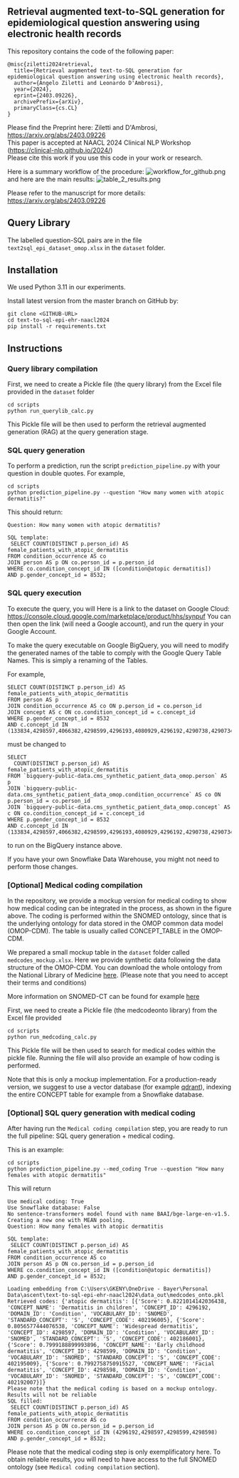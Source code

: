 ## Retrieval augmented text-to-SQL generation for epidemiological question answering using electronic health records

This repository contains the code of the following paper:

    @misc{ziletti2024retrieval,
      title={Retrieval augmented text-to-SQL generation for epidemiological question answering using electronic health records}, 
      author={Angelo Ziletti and Leonardo D'Ambrosi},
      year={2024},
      eprint={2403.09226},
      archivePrefix={arXiv},
      primaryClass={cs.CL}
    }

Please find the Preprint here: Ziletti and D'Ambrosi, https://arxiv.org/abs/2403.09226    
This paper is accepted at NAACL 2024 Clinical NLP Workshop (https://clinical-nlp.github.io/2024/)   
Please cite this work if you use this code in your work or research.

Here is a summary workflow of the procedure:
![workflow_for_github.png](img/workflow.png)
and here are the main results:
![table_2_results.png](img/table_2_results.png)

Please refer to the manuscript for more details: https://arxiv.org/abs/2403.09226

## Query Library
The labelled question-SQL pairs are in the file `text2sql_epi_dataset_omop.xlsx` in the `dataset` folder.


## Installation
We used Python 3.11 in our experiments.  

Install latest version from the master branch on GitHub by:
```
git clone <GITHUB-URL>
cd text-to-sql-epi-ehr-naacl2024
pip install -r requirements.txt
```

## Instructions
### Query library compilation
First, we need to create a Pickle file (the query library) from the Excel file provided in the `dataset` folder
```
cd scripts
python run_querylib_calc.py 
```
This Pickle file will be then used to perform the retrieval augmented generation (RAG) at the query generation stage.

### SQL query generation
To perform a prediction, run the script `prediction_pipeline.py` with your question in double quotes. For example,
```
cd scripts
python prediction_pipeline.py --question "How many women with atopic dermatitis?"
```

This should return:
```
Question: How many women with atopic dermatitis?

SQL template:
 SELECT COUNT(DISTINCT p.person_id) AS female_patients_with_atopic_dermatitis
FROM condition_occurrence AS co
JOIN person AS p ON co.person_id = p.person_id
WHERE co.condition_concept_id IN ([condition@atopic dermatitis])
AND p.gender_concept_id = 8532;
```

### SQL query execution
To execute the query, you will 
Here is a link to the dataset on Google Cloud: https://console.cloud.google.com/marketplace/product/hhs/synpuf
You can then open the link (will need a Google account), and run the query in your Google Account.

To make the query executable on Google BigQuery, you will need to modify the generated names of the table to comply with the Google Query Table Names.
This is simply a renaming of the Tables.

For example,

```
SELECT COUNT(DISTINCT p.person_id) AS female_patients_with_atopic_dermatitis
FROM person AS p
JOIN condition_occurrence AS co ON p.person_id = co.person_id
JOIN concept AS c ON co.condition_concept_id = c.concept_id
WHERE p.gender_concept_id = 8532
AND c.concept_id IN (133834,4298597,4066382,4298599,4296193,4080929,4296192,4290738,4290734,4206125,4290736,4080928,4033671,4031630,4297478,4296190,4031631,4080927,4298598,4298601,4031013,4297362,4290740,4297495,40482226,4298600,4236759);
```

must be changed to
```
SELECT 
  COUNT(DISTINCT p.person_id) AS female_patients_with_atopic_dermatitis
FROM `bigquery-public-data.cms_synthetic_patient_data_omop.person` AS p
JOIN `bigquery-public-data.cms_synthetic_patient_data_omop.condition_occurrence` AS co ON p.person_id = co.person_id
JOIN `bigquery-public-data.cms_synthetic_patient_data_omop.concept` AS c ON co.condition_concept_id = c.concept_id
WHERE p.gender_concept_id = 8532
AND c.concept_id IN (133834,4298597,4066382,4298599,4296193,4080929,4296192,4290738,4290734,4206125,4290736,4080928,4033671,4031630,4297478,4296190,4031631,4080927,4298598,4298601,4031013,4297362,4290740,4297495,40482226,4298600,4236759);
```
to run on the BigQuery instance above.

If you have your own Snowflake Data Warehouse, you might not need to perform those changes.

### [Optional] Medical coding compilation
In the repository, we provide a mockup version for medical coding to show how medical coding can be integrated in the process, as shown in the figure above.
The coding is performed within the SNOMED ontology, since that is the underlying ontology for data stored in the OMOP common data model (OMOP-CDM).
The table is usually called CONCEPT_TABLE in the OMOP-CDM.

We prepared a small mockup table in the `dataset` folder called `medcodes_mockup.xlsx`. Here we provide synthetic data following the data structure of the OMOP-CDM.
You can download the whole ontology from the National Library of Medicine [here](https://www.nlm.nih.gov/healthit/snomedct/archive.html).
(Please note that you need to accept their terms and conditions)

More information on SNOMED-CT can be found for example [here](https://www.bfarm.de/EN/Code-systems/Terminologies/SNOMED-CT/_node.html)

First, we need to create a Pickle file (the medcodeonto library) from the Excel file provided 
```
cd scripts
python run_medcoding_calc.py
```
This Pickle file will be then used to search for medical codes within the pickle file. Running the file will also provide an example of how coding is performed.

Note that this is only a mockup implementation. For a production-ready version, we suggest to use a vector database (for example [qdrant](https://qdrant.tech/)), indexing the entire CONCEPT table for example from a Snowflake database.


### [Optional] SQL query generation with medical coding
After having run the `Medical coding compilation` step, you are ready to run the full pipeline: SQL query generation + medical coding.

This is an example:

```
cd scripts
python prediction_pipeline.py --med_coding True --question "How many females with atopic dermatitis"
```

This will return


```
Use medical coding: True
Use Snowflake database: False
No sentence-transformers model found with name BAAI/bge-large-en-v1.5. Creating a new one with MEAN pooling.
Question: How many females with atopic dermatitis

SQL template:
 SELECT COUNT(DISTINCT p.person_id) AS female_patients_with_atopic_dermatitis
FROM condition_occurrence AS co
JOIN person AS p ON co.person_id = p.person_id
WHERE co.condition_concept_id IN ([condition@atopic dermatitis])
AND p.gender_concept_id = 8532;

Loading embedding from C:\Users\GKENY\OneDrive - Bayer\Personal Data\ascent\text-to-sql-epi-ehr-naacl2024\data_out\medcodes_onto.pkl
Retrieved codes: {'atopic dermatitis': [{'Score': 0.8221014142036438, 'CONCEPT_NAME': 'Dermatitis in children', 'CONCEPT_ID': 4296192, 'DOMAIN_ID': 'Condition', 'VOCABULARY_ID': 'SNOMED', 'STANDARD_CONCEPT': 'S', 'CONCEPT_CODE': 402196005}, {'Score': 0.8056577444076538, 'CONCEPT_NAME': 'Widespread dermatitis', 'CONCEPT_ID': 4298597, 'DOMAIN_ID': 'Condition', 'VOCABULARY_ID': 'SNOMED', 'STANDARD_CONCEPT': 'S', 'CONCEPT_CODE': 402186001}, {'Score': 0.7999188899993896, 'CONCEPT_NAME': 'Early childhood dermatitis', 'CONCEPT_ID': 4298599, 'DOMAIN_ID': 'Condition', 'VOCABULARY_ID': 'SNOMED', 'STANDARD_CONCEPT': 'S', 'CONCEPT_CODE': 402195009}, {'Score': 0.7992758750915527, 'CONCEPT_NAME': 'Facial dermatitis', 'CONCEPT_ID': 4298598, 'DOMAIN_ID': 'Condition', 'VOCABULARY_ID': 'SNOMED', 'STANDARD_CONCEPT': 'S', 'CONCEPT_CODE': 402192007}]}
Please note that the medical coding is based on a mockup ontology. Results will not be reliable
SQL filled:
 SELECT COUNT(DISTINCT p.person_id) AS female_patients_with_atopic_dermatitis
FROM condition_occurrence AS co
JOIN person AS p ON co.person_id = p.person_id
WHERE co.condition_concept_id IN (4296192,4298597,4298599,4298598)
AND p.gender_concept_id = 8532;
```

Please note that the medical coding step is only exemplificatory here. To obtain reliable results, you will need to have access to the full SNOMED ontology (see `Medical coding compilation` section).
